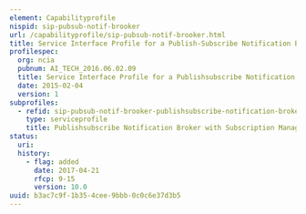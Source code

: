 ```yaml
---
element: Capabilityprofile
nispid: sip-pubsub-notif-brooker
url: /capabilityprofile/sip-pubsub-notif-brooker.html
title: Service Interface Profile for a Publish-Subscribe Notification Broker with Subscription Manager
profilespec:
  org: ncia
  pubnum: AI_TECH_2016.06.02.09
  title: Service Interface Profile for a Publishsubscribe Notification Broker with Subscription Manager
  date: 2015-02-04
  version: 1
subprofiles:
  - refid: sip-pubsub-notif-brooker-publishsubscribe-notification-broker-with-subscription-manager
    type: serviceprofile
    title: Publishsubscribe Notification Broker with Subscription Manager
status:
  uri: 
  history: 
    - flag: added
      date: 2017-04-21
      rfcp: 9-15
      version: 10.0
uuid: b3ac7c9f-1b35-4cee-9bbb-0c0c6e37d3b5
---
```

